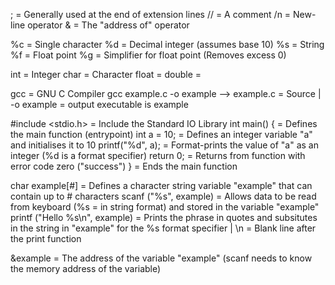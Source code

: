 ; = Generally used at the end of extension lines
// = A comment
/n = New-line operator
& = The "address of" operator

%c = Single character
%d = Decimal integer (assumes base 10)
%s = String
%f = Float point
%g = Simplifier for float point (Removes excess 0)

int = Integer
char = Character
float = 
double = 

gcc = GNU C Compiler
gcc example.c -o example --> example.c = Source | -o example = output executable is example


#include <stdio.h> = Include the Standard IO Library
int main() { = Defines the main function (entrypoint)
    int a = 10; = Defines an integer variable "a" and initialises it to 10
    printf("%d", a); = Format-prints the value of "a" as an integer (%d is a format specifier)
    return 0; = Returns from function with error code zero ("success")
} = Ends the main function


char example[#] = Defines a character string variable "example" that can contain up to # characters
scanf ("%s", example) = Allows data to be read from keyboard (%s = in string format) and stored in the variable "example"
printf ("Hello %s\n", example) = Prints the phrase in quotes and subsitutes in the string in "example" for the %s format specifier | \n = Blank line after the print function

&example = The address of the variable "example" (scanf needs to know the memory address of the variable)
